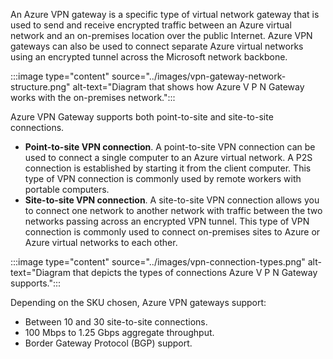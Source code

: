An Azure VPN gateway is a specific type of virtual network gateway that is used to send and receive encrypted traffic between an Azure virtual network and an on-premises location over the public Internet. Azure VPN gateways can also be used to connect separate Azure virtual networks using an encrypted tunnel across the Microsoft network backbone. 
  
:::image type="content" source="../images/vpn-gateway-network-structure.png" alt-text="Diagram that shows how Azure V P N Gateway works with the on-premises network.":::

Azure VPN Gateway supports both point-to-site and site-to-site connections. 

- **Point-to-site VPN connection**. A point-to-site VPN connection can be used to connect a single computer to an Azure virtual network. A P2S connection is established by starting it from the client computer. This type of VPN connection is commonly used by remote workers with portable computers.
- **Site-to-site VPN connection**. A site-to-site VPN connection allows you to connect one network to another network with traffic between the two networks passing across an encrypted VPN tunnel. This type of VPN connection is commonly used to connect on-premises sites to Azure or Azure virtual networks to each other.

:::image type="content" source="../images/vpn-connection-types.png" alt-text="Diagram that depicts the types of connections Azure V P N Gateway supports.":::

Depending on the SKU chosen, Azure VPN gateways support:

- Between 10 and 30 site-to-site connections.
- 100 Mbps to 1.25 Gbps aggregate throughput.
- Border Gateway Protocol (BGP) support.
